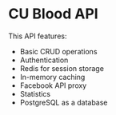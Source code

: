 # CU Blood API

This API features:
- Basic CRUD operations
- Authentication
- Redis for session storage
- In-memory caching
- Facebook API proxy
- Statistics
- PostgreSQL as a database
